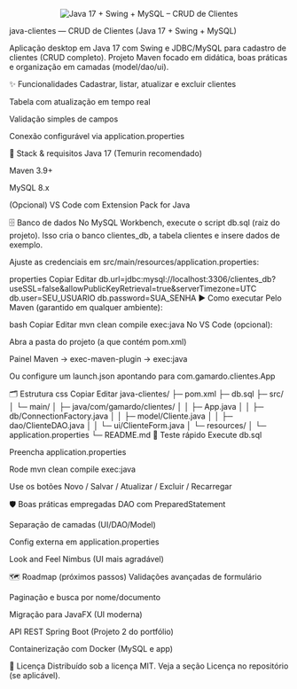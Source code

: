 <p align="center">
  <img src="docs/banner.png" alt="Java 17 + Swing + MySQL – CRUD de Clientes" />
</p>

java-clientes — CRUD de Clientes (Java 17 + Swing + MySQL)




Aplicação desktop em Java 17 com Swing e JDBC/MySQL para cadastro de clientes (CRUD completo).
Projeto Maven focado em didática, boas práticas e organização em camadas (model/dao/ui).

✨ Funcionalidades
Cadastrar, listar, atualizar e excluir clientes

Tabela com atualização em tempo real

Validação simples de campos

Conexão configurável via application.properties

🧰 Stack & requisitos
Java 17 (Temurin recomendado)

Maven 3.9+

MySQL 8.x

(Opcional) VS Code com Extension Pack for Java

🗄️ Banco de dados
No MySQL Workbench, execute o script db.sql (raiz do projeto).
Isso cria o banco clientes_db, a tabela clientes e insere dados de exemplo.

Ajuste as credenciais em src/main/resources/application.properties:

properties
Copiar
Editar
db.url=jdbc:mysql://localhost:3306/clientes_db?useSSL=false&allowPublicKeyRetrieval=true&serverTimezone=UTC
db.user=SEU_USUARIO
db.password=SUA_SENHA
▶️ Como executar
Pelo Maven (garantido em qualquer ambiente):

bash
Copiar
Editar
mvn clean compile exec:java
No VS Code (opcional):

Abra a pasta do projeto (a que contém pom.xml)

Painel Maven → exec-maven-plugin → exec:java

Ou configure um launch.json apontando para com.gamardo.clientes.App

🗂️ Estrutura
css
Copiar
Editar
java-clientes/
├─ pom.xml
├─ db.sql
├─ src/
│  └─ main/
│     ├─ java/com/gamardo/clientes/
│     │  ├─ App.java
│     │  ├─ db/ConnectionFactory.java
│     │  ├─ model/Cliente.java
│     │  ├─ dao/ClienteDAO.java
│     │  └─ ui/ClienteForm.java
│     └─ resources/
│        └─ application.properties
└─ README.md
🧪 Teste rápido
Execute db.sql

Preencha application.properties

Rode mvn clean compile exec:java

Use os botões Novo / Salvar / Atualizar / Excluir / Recarregar

🛡️ Boas práticas empregadas
DAO com PreparedStatement

Separação de camadas (UI/DAO/Model)

Config externa em application.properties

Look and Feel Nimbus (UI mais agradável)

🗺️ Roadmap (próximos passos)
Validações avançadas de formulário

Paginação e busca por nome/documento

Migração para JavaFX (UI moderna)

API REST Spring Boot (Projeto 2 do portfólio)

Containerização com Docker (MySQL e app)

📜 Licença
Distribuído sob a licença MIT. Veja a seção Licença no repositório (se aplicável).
